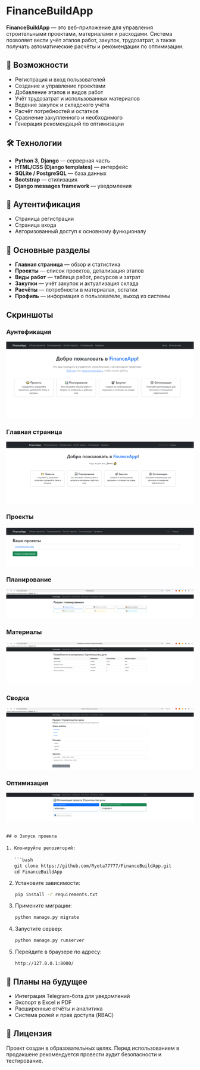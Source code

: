 # FinanceBuildApp

**FinanceBuildApp** — это веб-приложение для управления строительными проектами, материалами и расходами. Система позволяет вести учёт этапов работ, закупок, трудозатрат, а также получать автоматические расчёты и рекомендации по оптимизации.

## 🚀 Возможности

- Регистрация и вход пользователей
- Создание и управление проектами
- Добавление этапов и видов работ
- Учёт трудозатрат и использованных материалов
- Ведение закупок и складского учёта
- Расчёт потребностей и остатков
- Сравнение закупленного и необходимого
- Генерация рекомендаций по оптимизации

## 🛠️ Технологии

- **Python 3**, **Django** — серверная часть
- **HTML/CSS (Django templates)** — интерфейс
- **SQLite / PostgreSQL** — база данных
- **Bootstrap** — стилизация
- **Django messages framework** — уведомления

## 🔐 Аутентификация

- Страница регистрации
- Страница входа
- Авторизованный доступ к основному функционалу

## 📁 Основные разделы

- **Главная страница** — обзор и статистика
- **Проекты** — список проектов, детализация этапов
- **Виды работ** — таблица работ, ресурсов и затрат
- **Закупки** — учёт закупок и актуализация склада
- **Расчёты** — потребности в материалах, остатки
- **Профиль** — информация о пользователе, выход из системы

## Скриншоты

### Аунтефикация
![Скриншот страницы аунтефикации](https://github.com/Ryota77777/FinanceBuildApp/blob/main/templates/auth3.png?raw=true)

### Главная страница
![Скриншот главной страницы](https://github.com/Ryota77777/FinanceBuildApp/blob/main/templates/main3.png?raw=true)

### Проекты
![Скриншот проектов](https://github.com/Ryota77777/FinanceBuildApp/blob/main/templates/projects.jpg?raw=true)

### Планирование
![Скриншот планирования](https://github.com/Ryota77777/FinanceBuildApp/blob/main/templates/planning.jpg?raw=true)

### Материалы
![Скриншот материалов](https://github.com/Ryota77777/FinanceBuildApp/blob/main/templates/materials.jpg?raw=true)

### Сводка
![Скриншот сводки проекта](https://github.com/Ryota77777/FinanceBuildApp/blob/main/templates/svodka.jpg?raw=true)

### Оптимизация
![Скриншот оптимизации](https://github.com/Ryota77777/FinanceBuildApp/blob/main/templates/optimization.jpg?raw=true)

```

## ⚙️ Запуск проекта

1. Клонируйте репозиторий:

   ```bash
   git clone https://github.com/Ryota77777/FinanceBuildApp.git
   cd FinanceBuildApp
   ```

2. Установите зависимости:

   ```bash
   pip install -r requirements.txt
   ```

3. Примените миграции:

   ```bash
   python manage.py migrate
   ```

4. Запустите сервер:

   ```bash
   python manage.py runserver
   ```

5. Перейдите в браузере по адресу:

   ```
   http://127.0.0.1:8000/
   ```

## 📌 Планы на будущее

- Интеграция Telegram-бота для уведомлений
- Экспорт в Excel и PDF
- Расширенные отчёты и аналитика
- Система ролей и прав доступа (RBAC)

## 📄 Лицензия

Проект создан в образовательных целях. Перед использованием в продакшене рекомендуется провести аудит безопасности и тестирование.
